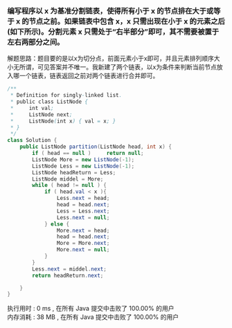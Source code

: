 ### 编写程序以 x 为基准分割链表，使得所有小于 x 的节点排在大于或等于 x 的节点之前。如果链表中包含 x，x 只需出现在小于 x 的元素之后(如下所示)。分割元素 x 只需处于“右半部分”即可，其不需要被置于左右两部分之间。

解题思路：题目要的是以x为切分点，前面元素小于x即可，并且元素排列顺序大小无所谓，可见答案并不唯一。我新建了两个链表，以x为条件来判断当前节点放入哪一个链表，链表返回之前对两个链表进行合并即可。

```java
/**
 * Definition for singly-linked list.
 * public class ListNode {
 *     int val;
 *     ListNode next;
 *     ListNode(int x) { val = x; }
 * }
 */
class Solution {
    public ListNode partition(ListNode head, int x) {
        if ( head == null )     return null;
        ListNode More = new ListNode(-1);
        ListNode Less = new ListNode(-1);
        ListNode headReturn = Less;
        ListNode middel = More;
        while ( head != null ) {
            if ( head.val < x ){
                Less.next = head;
                head = head.next;
                Less = Less.next;
                Less.next = null;
            } else {
                More.next = head;
                head = head.next;
                More = More.next;
                More.next = null;
            }
        }
        Less.next = middel.next;
        return headReturn.next;

    }
}
```
执行用时 :
0 ms
, 在所有 Java 提交中击败了
100.00%
的用户
<br>内存消耗 :
38 MB
, 在所有 Java 提交中击败了
100.00%
的用户



